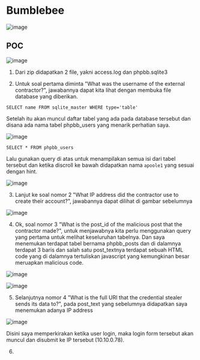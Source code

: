 # Bumblebee

![image](https://github.com/tkxldk/HTBlue/assets/89120989/c4311f80-cf1f-4fd8-94da-f87067508d60)

## POC

![image](https://github.com/tkxldk/HTBlue/assets/89120989/77b41d99-b8c0-4c68-a296-251cc31a84f3)

1. Dari zip didapatkan 2 file, yakni access.log dan phpbb.sqlite3


2. Untuk soal pertama diminta "What was the username of the external contractor?", jawabannya dapat kita lihat dengan membuka file database yang diberikan.

`SELECT name FROM sqlite_master WHERE type='table'`

Setelah itu akan muncul daftar tabel yang ada pada database tersebut dan disana ada nama tabel phpbb_users yang menarik perhatian saya.

![image](https://github.com/tkxldk/HTBlue/assets/89120989/f61abe91-74bc-4cd7-b36b-ec8c6c52f468)

`SELECT * FROM phpbb_users`

Lalu gunakan query di atas untuk menampilakan semua isi dari tabel tersebut dan ketika discroll ke bawah didapatkan nama `apoole1` yang sesuai dengan hint.

![image](https://github.com/tkxldk/HTBlue/assets/89120989/7e6ce311-81e5-41e4-a278-981b5220de72)

3. Lanjut ke soal nomor 2 "What IP address did the contractor use to create their account?", jawabannya dapat dilihat di gambar sebelumnya

![image](https://github.com/tkxldk/HTBlue/assets/89120989/63fe4828-cb99-4dfd-9f34-cfd74db4f683)

4. Ok, soal nomor 3 "What is the post_id of the malicious post that the contractor made?", untuk menjawabnya kita perlu menggunakan query yang pertama untuk melihat keseluruhan tabelnya. Dan saya menemukan terdapat tabel bernama phpbb_posts dan di dalamnya terdapat 3 baris dan salah satu post_textnya terdapat sebuah HTML code yang di dalamnya tertuliskan javascript yang kemungkinan besar meruapkan malicious code.

![image](https://github.com/tkxldk/HTBlue/assets/89120989/88363eba-127a-434d-8ad7-55d6e2db49bb)

![image](https://github.com/tkxldk/HTBlue/assets/89120989/18b5efe6-196a-4b6a-a03a-e2c549d450d6)


5. Selanjutnya nomor 4 "What is the full URI that the credential stealer sends its data to?", pada post_text yang sebelumnya didapatkan saya menemukan adanya IP address

![image](https://github.com/tkxldk/HTBlue/assets/89120989/c6633aa4-1e2e-46ac-9bb8-9e09378edacc)

Disini saya memperkirakan ketika user login, maka login form tersebut akan muncul dan disubmit ke IP tersebut (10.10.0.78).

6. 
